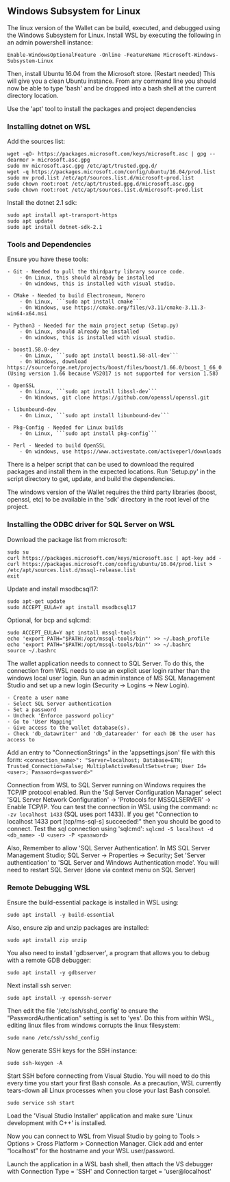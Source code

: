 ﻿## Windows Subsystem for Linux

The linux version of the Wallet can be build, executed, and debugged using the Windows Subsystem for Linux.
Install WSL by executing the following in an admin powershell instance:

	Enable-WindowsOptionalFeature -Online -FeatureName Microsoft-Windows-Subsystem-Linux

Then, install Ubuntu 16.04 from the Microsoft store. (Restart needed)
This will give you a clean Ubuntu instance. From any command line you should now be able to type 'bash' and be dropped into a bash shell at the current directory location.

Use the 'apt' tool to install the packages and project dependencies

### Installing dotnet on WSL

Add the sources list:

	wget -qO- https://packages.microsoft.com/keys/microsoft.asc | gpg --dearmor > microsoft.asc.gpg
	sudo mv microsoft.asc.gpg /etc/apt/trusted.gpg.d/
	wget -q https://packages.microsoft.com/config/ubuntu/16.04/prod.list 
	sudo mv prod.list /etc/apt/sources.list.d/microsoft-prod.list
	sudo chown root:root /etc/apt/trusted.gpg.d/microsoft.asc.gpg
	sudo chown root:root /etc/apt/sources.list.d/microsoft-prod.list

Install the dotnet 2.1 sdk:

	sudo apt install apt-transport-https
	sudo apt update
	sudo apt install dotnet-sdk-2.1

### Tools and Dependencies

Ensure you have these tools:

	- Git - Needed to pull the thirdparty library source code.
		- On Linux, this should already be installed
		- On windows, this is installed with visual studio.

	- CMake - Needed to build Electroneum, Monero
		- On Linux, ```sudo apt install cmake```
		- On Windows, use https://cmake.org/files/v3.11/cmake-3.11.3-win64-x64.msi

	- Python3 - Needed for the main project setup (Setup.py)
		- On Linux, should already be installed
		- On windows, this is installed with visual studio.

	- boost1.58.0-dev
		- On Linux, ```sudo apt install boost1.58-all-dev```
		- On Windows, download https://sourceforge.net/projects/boost/files/boost/1.66.0/boost_1_66_0.zip (Using version 1.66 because VS2017 is not supported for version 1.58)

	- OpenSSL
		- On Linux, ```sudo apt install libssl-dev```
		- On Windows, git clone https://github.com/openssl/openssl.git

	- libunbound-dev
		- On Linux, ```sudo apt install libunbound-dev```

	- Pkg-Config - Needed for Linux builds
		- On Linux, ```sudo apt install pkg-config```

	- Perl - Needed to build OpenSSL
		- On windows, use https://www.activestate.com/activeperl/downloads 

There is a helper script that can be used to download the required packages and install them in the expected locations. Run 'Setup.py' in the script directory to get, update, and build the dependencies.

The windows version of the Wallet requires the third party libraries (boost, openssl, etc) to be available in the 'sdk' directory in the root level of the project.

### Installing the ODBC driver for SQL Server on WSL

Download the package list from microsoft:

	sudo su
	curl https://packages.microsoft.com/keys/microsoft.asc | apt-key add -
	curl https://packages.microsoft.com/config/ubuntu/16.04/prod.list > /etc/apt/sources.list.d/mssql-release.list
	exit

Update and install msodbcsql17:

	sudo apt-get update
	sudo ACCEPT_EULA=Y apt install msodbcsql17

Optional, for bcp and sqlcmd:

	sudo ACCEPT_EULA=Y apt install mssql-tools
	echo 'export PATH="$PATH:/opt/mssql-tools/bin"' >> ~/.bash_profile
	echo 'export PATH="$PATH:/opt/mssql-tools/bin"' >> ~/.bashrc
	source ~/.bashrc

The wallet application needs to connect to SQL Server. To do this, the connection from WSL needs to use an explicit user login rather than the windows local user login. Run an admin instance of MS SQL Management Studio and set up a new login (Security -> Logins -> New Login).

	- Create a user name
	- Select SQL Server authentication
	- Set a password
	- Uncheck 'Enforce password policy'
	- Go to 'User Mapping'
	- Give access to the wallet database(s).
	- Check 'db_datawriter' and 'db_datareader' for each DB the user has access to

 Add an entry to "ConnectionStrings" in the 'appsettings.json' file with this form:
 ```<connection_name>": "Server=localhost; Database=ETN; Trusted_Connection=False; MultipleActiveResultSets=true; User Id=<user>; Password=<password>"```

Connection from WSL to SQL Server running on Windows requires the TCP/IP protocol enabled. Run the 'Sql Server Configuration Manager' select 'SQL Server Network Configuration' -> 'Protocols for MSSQLSERVER' -> Enable TCP/IP. You can test the connection in WSL using the command: ```nc -zv localhost 1433``` (SQL uses port 1433). If you get "Connection to localhost 1433 port [tcp/ms-sql-s] succeeded!" then you should be good to connect. Test the sql connection using 'sqlcmd': ```sqlcmd -S localhost -d <db_name> -U <user> -P <password>```

Also, Remember to allow 'SQL Server Authentication'. In MS SQL Server Management Studio; SQL Server -> Properties -> Security; Set 'Server authentication' to 'SQL Server and Windows Authentication mode'. You will need to restart SQL Server (done via context menu on SQL Server)

### Remote Debugging WSL

Ensure the build-essential package is installed in WSL using:

	sudo apt install -y build-essential

Also, ensure zip and unzip packages are installed:

	sudo apt install zip unzip

You also need to install 'gdbserver', a program that allows you to debug with a remote GDB debugger:

	sudo apt install -y gdbserver

Next install ssh server:

	sudo apt install -y openssh-server

Then edit the file '/etc/ssh/sshd_config' to ensure the "PasswordAuthentication" setting is set to 'yes'. Do this from within WSL, editing linux files from windows corrupts the linux filesystem:

	sudo nano /etc/ssh/sshd_config

Now generate SSH keys for the SSH instance:

	sudo ssh-keygen -A

Start SSH before connecting from Visual Studio. You will need to do this every time you start your first Bash console. As a precaution, WSL currently tears-down all Linux processes when you close your last Bash console!.

	sudo service ssh start

Load the 'Visual Studio Installer' application and make sure 'Linux development with C++' is installed.

Now you can connect to WSL from Visual Studio by going to Tools > Options > Cross Platform > Connection Manager. Click add and enter “localhost” for the hostname and your WSL user/password.

Launch the application in a WSL bash shell, then attach the VS debugger with Connection Type = 'SSH' and Connection target = 'user@localhost'
